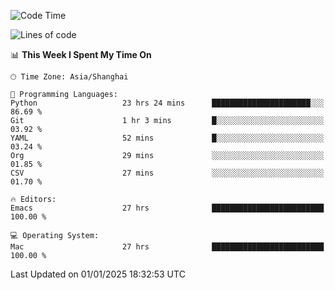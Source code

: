 <!--START_SECTION:waka-->
![Code Time](http://img.shields.io/badge/Code%20Time-2%2C431%20hrs%208%20mins-blue)

![Lines of code](https://img.shields.io/badge/From%20Hello%20World%20I%27ve%20Written-309.9%20thousand%20lines%20of%20code-blue)

📊 **This Week I Spent My Time On** 

```text
🕑︎ Time Zone: Asia/Shanghai

💬 Programming Languages: 
Python                   23 hrs 24 mins      ██████████████████████░░░   86.69 % 
Git                      1 hr 3 mins         █░░░░░░░░░░░░░░░░░░░░░░░░   03.92 % 
YAML                     52 mins             █░░░░░░░░░░░░░░░░░░░░░░░░   03.24 % 
Org                      29 mins             ░░░░░░░░░░░░░░░░░░░░░░░░░   01.85 % 
CSV                      27 mins             ░░░░░░░░░░░░░░░░░░░░░░░░░   01.70 % 

🔥 Editors: 
Emacs                    27 hrs              █████████████████████████   100.00 % 

💻 Operating System: 
Mac                      27 hrs              █████████████████████████   100.00 % 
```


 Last Updated on 01/01/2025 18:32:53 UTC
<!--END_SECTION:waka-->
